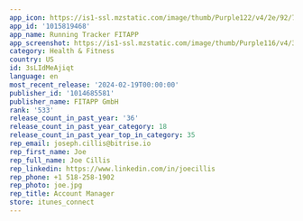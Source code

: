 ```yaml
---
app_icon: https://is1-ssl.mzstatic.com/image/thumb/Purple122/v4/2e/92/7a/2e927a4c-b083-51db-8474-eb3c7a0b9905/AppIcon-0-0-1x_U007emarketing-0-0-0-5-0-0-sRGB-GLES2_U002c0-85-220.png/1024x1024bb.png
app_id: '1015819468'
app_name: Running Tracker FITAPP
app_screenshot: https://is1-ssl.mzstatic.com/image/thumb/Purple116/v4/37/ad/7f/37ad7f75-7e8b-b284-1625-7b675f620b2d/a77f1273-6c77-4f34-8b0f-0e862261d12a_iPhone_14_Pro_Max-1_Tracking.png/1284x2778bb.png
category: Health & Fitness
country: US
id: 3sLIdMeAjiqt
language: en
most_recent_release: '2024-02-19T00:00:00'
publisher_id: '1014685581'
publisher_name: FITAPP GmbH
rank: '533'
release_count_in_past_year: '36'
release_count_in_past_year_category: 18
release_count_in_past_year_top_in_category: 35
rep_email: joseph.cillis@bitrise.io
rep_first_name: Joe
rep_full_name: Joe Cillis
rep_linkedin: https://www.linkedin.com/in/joecillis
rep_phone: +1 518-258-1902
rep_photo: joe.jpg
rep_title: Account Manager
store: itunes_connect
---
```

